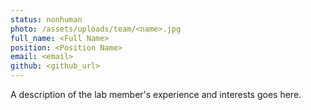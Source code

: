 ```yaml
---
status: nonhuman
photo: /assets/uploads/team/<name>.jpg
full_name: <Full Name>
position: <Position Name>
email: <email>
github: <github_url>
---
```

A description of the lab member's experience and interests goes here.
